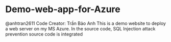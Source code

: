 # Demo-web-app-for-Azure
@anhtran2611
Code Creator: Trần Bảo Anh
This is a demo website to deploy a web server on my MS Azure. In the source code, SQL Injection attack prevention source code is integrated
